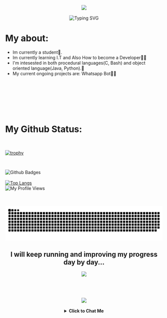 <p align="center">
   <a href="https://github.com/Mike-Sliver">
    <img src="https://user-images.githubusercontent.com/100421286/193405245-bba2b291-7283-44dd-988c-2a616a410688.gif"width="800"> </a>
    </p>


<div align="center">
    <img
        src="https://readme-typing-svg.herokuapp.com?font=GlossAndBloom&size=30&duration=5736&color=55ff4b&background=FF673200&center=true&vCenter=true&lines=Hey+Bro+Itz+Mike+Sliver+;Thanks+for+Visiting+;Follow+my+github"
            alt="Typing SVG"
        />
    </a>
</p>
</div>



# My about:
- Im currently a student🙂.
- Im currently learning I.T and Also How to become a Developer🥳🌹 
- I'm intesested in both procedural languages(C, Bash) and object oriented language(Java, Python).💝
- My current ongoing projects are: Whatsapp Bot🎁🎉

<br>
<br>

<br><br><br>

# My Github Status:

<br>


[![trophy](https://github-profile-trophy.vercel.app/?username=Mike-Sliver)](https://github.com/mrjuice01)

<br>

![Github Badges](https://github-readme-stats.vercel.app/api?username=Mike-Sliver&show_icons=true&theme=vision-friendly-dark)
<br>
<br>
[![Top Langs](https://github-readme-stats.vercel.app/api/top-langs/?username=Mike-Sliver&layout=compact)](https://github.com/Mike-Sliver/github-readme-stats)<br>
![My Profile Views](https://gpvc.arturio.dev/Mike-Sliver)
<br>
<br>
<br>

<p align="center">
<img src="https://github.com/Platane/snk/raw/output/github-contribution-grid-snake.svg" alt="nz" width="700"/>
</p>


<h2 align="center"> I will keep running and improving my progress day by day...
</h2>

<p align="center">
   <a href="https://github.com/Mike-Sliver">
    <img src="https://raw.githubusercontent.com/SP-XD/SP-XD/main/images/dino_rounded.gif" width="800"> </a>
    </p>

<br>
<br>
<br>


<div align="center">
    <img
        src="https://readme-typing-svg.herokuapp.com?font=GlossAndBloom&size=30&duration=4997&color=993300&background=FF673200&center=true&vCenter=true&lines=Thanks+for+your+visit;+Chat+me+below👇;+Bye+Have+a+good+Day"

<!-- 𝐂𝐨𝐧𝐭𝐚𝐜𝐭 ᴍɪᴊʀ sʟɪᴠᴇʀ -->
<b><details><summary>Click to Chat Me</summary></b>

## ```Connect With 𝑨𝒔𝒊𝒇 𝑲𝒉𝒂𝒏```
</p>
<a href="https://wa.me/923474187615?text=Hi%20I%20Am%20From%20GitHub%20☺️">
    <img src="https://img.shields.io/badge/WhatsApp-25D366?style=for-the-badge&logo=whatsapp&logoColor=white" />
  </a>&nbsp;&nbsp;

#### If you have any queries or suggestions then you can contact me i will be happy to respond. 
<br>
